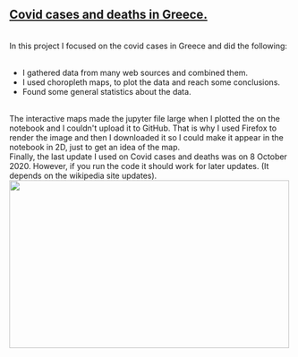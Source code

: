 ## [**Covid cases and deaths in Greece.**](https://github.com/AngelosTheodorakis/Data_Analysis_Projects/blob/master/Covid_Greece/COVID_GR.ipynb)
<br>
In this project I focused on the covid cases in Greece and did the following:
<br>
<br>

* I gathered data from many web sources and combined them.
* I used choropleth maps, to plot the data and reach some conclusions.
* Found some general statistics about the data.
<br>
The interactive maps made the jupyter file large when I plotted the on the notebook and I couldn't upload it to GitHub. That is why I used Firefox to render the image and then I downloaded it so I could make it appear in the notebook in 2D, just to get an idea of the map.<br>
Finally, the last update I used on Covid cases and deaths was on 8 October 2020. However, if you run the code it should work for later updates. (It depends on the wikipedia site updates).

<img src="https://github.com/AngelosTheodorakis/Data_Analysis_Projects/blob/master/Covid_Greece/Images/Greece_cases_prop.png?raw=true" width="500" height="300" />
